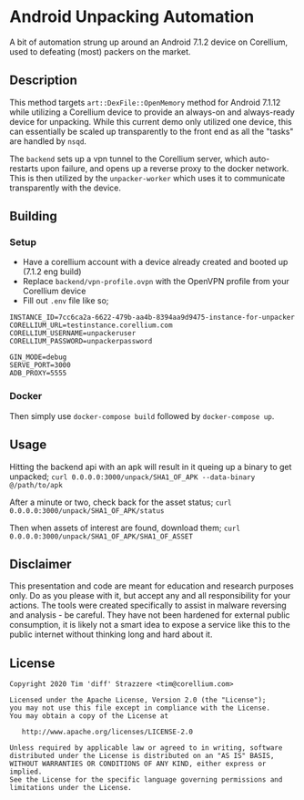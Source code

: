 # Android Unpacking Automation

A bit of automation strung up around an Android 7.1.2 device on Corellium, used to defeating (most) packers on the market. 

## Description
This method targets `art::DexFile::OpenMemory` method for Android 7.1.12 while utilizing a Corellium device to provide an always-on and always-ready device for unpacking. While this current demo only utilized one device, this can essentially be scaled up transparently to the front end as all the "tasks" are handled by `nsqd`.

The `backend` sets up a vpn tunnel to the Corellium server, which auto-restarts upon failure, and opens up a reverse proxy to the docker network. This is then utilized by the `unpacker-worker` which uses it to communicate transparently with the device.

## Building

### Setup
 - Have a corellium account with a device already created and booted up (7.1.2 eng build)
 - Replace `backend/vpn-profile.ovpn` with the OpenVPN profile from your Corellium device
 - Fill out `.env` file like so;

```
INSTANCE_ID=7cc6ca2a-6622-479b-aa4b-8394aa9d9475-instance-for-unpacker
CORELLIUM_URL=testinstance.corellium.com
CORELLIUM_USERNAME=unpackeruser
CORELLIUM_PASSWORD=unpackerpassword

GIN_MODE=debug
SERVE_PORT=3000
ADB_PROXY=5555
```

### Docker

Then simply use `docker-compose build` followed by `docker-compose up`.

## Usage

Hitting the backend api with an apk will result in it queing up a binary to get unpacked;
`curl 0.0.0.0:3000/unpack/SHA1_OF_APK --data-binary @/path/to/apk`

After a minute or two, check back for the asset status;
`curl 0.0.0.0:3000/unpack/SHA1_OF_APK/status`

Then when assets of interest are found, download them;
`curl 0.0.0.0:3000/unpack/SHA1_OF_APK/SHA1_OF_ASSET`

## Disclaimer
This presentation and code are meant for education and research purposes only. Do as you please with it, but accept any and all responsibility for your actions. The tools were created specifically to assist in malware reversing and analysis - be careful. They have not been hardened for external public consumption, it is likely not a smart idea to expose a service like this to the public internet without thinking long and hard about it.

## License
```
Copyright 2020 Tim 'diff' Strazzere <tim@corellium.com>

Licensed under the Apache License, Version 2.0 (the "License");
you may not use this file except in compliance with the License.
You may obtain a copy of the License at

   http://www.apache.org/licenses/LICENSE-2.0

Unless required by applicable law or agreed to in writing, software
distributed under the License is distributed on an "AS IS" BASIS,
WITHOUT WARRANTIES OR CONDITIONS OF ANY KIND, either express or implied.
See the License for the specific language governing permissions and
limitations under the License.
```
